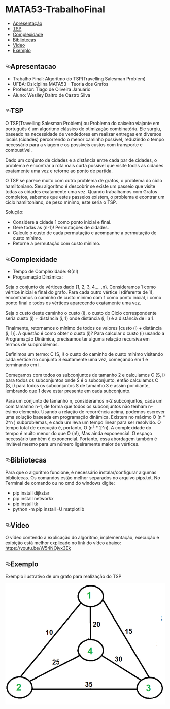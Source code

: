 # MATA53-TrabalhoFinal

* [Apresentação](#apresentacao)
* [TSP](#tsp)
* [Complexidade](#complexidade)
* [Bibliotecas](#bibliotecas)
* [Video](#video)
* [Exemplo](#exemplo)


## [<svg aria-hidden="true" class="octicon octicon-link" height="16" version="1.1" viewBox="0 0 16 16" width="16"><path fill-rule="evenodd" d="M4 9h1v1H4c-1.5 0-3-1.69-3-3.5S2.55 3 4 3h4c1.45 0 3 1.69 3 3.5 0 1.41-.91 2.72-2 3.25V8.59c.58-.45 1-1.27 1-2.09C10 5.22 8.98 4 8 4H4c-.98 0-2 1.22-2 2.5S3 9 4 9zm9-3h-1v1h1c1 0 2 1.22 2 2.5S13.98 12 13 12H9c-.98 0-2-1.22-2-2.5 0-.83.42-1.64 1-2.09V6.25c-1.09.53-2 1.84-2 3.25C6 11.31 7.55 13 9 13h4c1.45 0 3-1.69 3-3.5S14.5 6 13 6z"></path></svg>](#apresentacao)Apresentacao

* Trabalho Final: Algoritmo do TSP(Travelling Salesman Problem)
* UFBA: Dsiciplina MATA53 - Teoria dos Grafos
* Professor: Tiago de Oliveira Januário
* Aluno: Weslley Daltro de Castro Silva


## [<svg aria-hidden="true" class="octicon octicon-link" height="16" version="1.1" viewBox="0 0 16 16" width="16"><path fill-rule="evenodd" d="M4 9h1v1H4c-1.5 0-3-1.69-3-3.5S2.55 3 4 3h4c1.45 0 3 1.69 3 3.5 0 1.41-.91 2.72-2 3.25V8.59c.58-.45 1-1.27 1-2.09C10 5.22 8.98 4 8 4H4c-.98 0-2 1.22-2 2.5S3 9 4 9zm9-3h-1v1h1c1 0 2 1.22 2 2.5S13.98 12 13 12H9c-.98 0-2-1.22-2-2.5 0-.83.42-1.64 1-2.09V6.25c-1.09.53-2 1.84-2 3.25C6 11.31 7.55 13 9 13h4c1.45 0 3-1.69 3-3.5S14.5 6 13 6z"></path></svg>](#tsp)TSP

O TSP(Travelling Salesman Problem) ou Problema do caixeiro viajante em português é um algoritmo clássico de otimização combinatória. Ele surgiu, baseado na necessidade de vendedores em realizar entregas em diversos locais (cidades) percorrendo o menor caminho possível, reduzindo o tempo necessário para a viagem e os possíveis custos com transporte e combustível.

Dado um conjunto de cidades e a distância entre cada par de cidades, o problema é encontrar a rota mais curta possível que visite todas as cidades exatamente uma vez e retorne ao ponto de partida.

O TSP se parece muito com outro problema de grafos, o problema do ciclo hamiltoniano. Seu algoritmo é descobrir se existe um passeio que visite todas as cidades exatamente uma vez. Quando trabalhamos com Grafos completos, sabemos que estes passeios existem, o problema é econtrar um ciclo hamiltoniano, de peso mínimo, este seria o TSP.

Solução:
* Considere a cidade 1 como ponto inicial e final.
* Gere todas as (n-1)! Permutações de cidades.
* Calcule o custo de cada permutação e acompanhe a permutação de custo mínimo.
* Retorne a permutação com custo mínimo.


## [<svg aria-hidden="true" class="octicon octicon-link" height="16" version="1.1" viewBox="0 0 16 16" width="16"><path fill-rule="evenodd" d="M4 9h1v1H4c-1.5 0-3-1.69-3-3.5S2.55 3 4 3h4c1.45 0 3 1.69 3 3.5 0 1.41-.91 2.72-2 3.25V8.59c.58-.45 1-1.27 1-2.09C10 5.22 8.98 4 8 4H4c-.98 0-2 1.22-2 2.5S3 9 4 9zm9-3h-1v1h1c1 0 2 1.22 2 2.5S13.98 12 13 12H9c-.98 0-2-1.22-2-2.5 0-.83.42-1.64 1-2.09V6.25c-1.09.53-2 1.84-2 3.25C6 11.31 7.55 13 9 13h4c1.45 0 3-1.69 3-3.5S14.5 6 13 6z"></path></svg>](#complexidade)Complexidade

* Tempo de Complexidade: Θ(n!)
* Programação Dinâmica:

Seja o conjunto de vértices dado {1, 2, 3, 4,… .n}. Consideramos 1 como vértice inicial e final do grafo. Para cada outro vértice i (diferente de 1), encontramos o caminho de custo mínimo com 1 como ponto inicial, i como ponto final e todos os vértices aparecendo exatamente uma vez. 

Seja o custo deste caminho o custo (i), o custo do Ciclo correspondente seria custo (i) + distância (i, 1) onde distância (i, 1) é a distância de i a 1. 

Finalmente, retornamos o mínimo de todos os valores [custo (i) + distância (i, 1)]. A questão é como obter o custo (i)? Para calcular o custo (i) usando a Programação Dinâmica, precisamos ter alguma relação recursiva em termos de subproblemas. 

Definimos um termo: C (S, i) o custo do caminho de custo mínimo visitando cada vértice no conjunto S exatamente uma vez, começando em 1 e terminando em i.

Começamos com todos os subconjuntos de tamanho 2 e calculamos C (S, i) para todos os subconjuntos onde S é o subconjunto, então calculamos C (S, i) para todos os subconjuntos S de tamanho 3 e assim por diante, lembrando que 1 deve estar presente em cada subconjunto.

Para um conjunto de tamanho n, consideramos n-2 subconjuntos, cada um com tamanho n-1, de forma que todos os subconjuntos não tenham n-ésimo elemento.
Usando a relação de recorrência acima, podemos escrever uma solução baseada em programação dinâmica. Existem no máximo O (n * 2^n ) subproblemas, e cada um leva um tempo linear para ser resolvido. O tempo total de execução é, portanto, O (n² * 2^n). A complexidade do tempo é muito menor do que O (n!), Mas ainda exponencial. O espaço necessário também é exponencial. Portanto, essa abordagem também é inviável mesmo para um número ligeiramente maior de vértices.

## [<svg aria-hidden="true" class="octicon octicon-link" height="16" version="1.1" viewBox="0 0 16 16" width="16"><path fill-rule="evenodd" d="M4 9h1v1H4c-1.5 0-3-1.69-3-3.5S2.55 3 4 3h4c1.45 0 3 1.69 3 3.5 0 1.41-.91 2.72-2 3.25V8.59c.58-.45 1-1.27 1-2.09C10 5.22 8.98 4 8 4H4c-.98 0-2 1.22-2 2.5S3 9 4 9zm9-3h-1v1h1c1 0 2 1.22 2 2.5S13.98 12 13 12H9c-.98 0-2-1.22-2-2.5 0-.83.42-1.64 1-2.09V6.25c-1.09.53-2 1.84-2 3.25C6 11.31 7.55 13 9 13h4c1.45 0 3-1.69 3-3.5S14.5 6 13 6z"></path></svg>](#bibliotecas)Bibliotecas

Para que o algoritmo funcione, é necessário instalar/configurar algumas bibliotecas. Os comandos estão melhor separados no arquivo pips.txt. No Terminal de comando ou no cmd do windows digite:

* pip install dijkstar
* pip install networkx
* pip install tk
* python -m pip install -U matplotlib

## [<svg aria-hidden="true" class="octicon octicon-link" height="16" version="1.1" viewBox="0 0 16 16" width="16"><path fill-rule="evenodd" d="M4 9h1v1H4c-1.5 0-3-1.69-3-3.5S2.55 3 4 3h4c1.45 0 3 1.69 3 3.5 0 1.41-.91 2.72-2 3.25V8.59c.58-.45 1-1.27 1-2.09C10 5.22 8.98 4 8 4H4c-.98 0-2 1.22-2 2.5S3 9 4 9zm9-3h-1v1h1c1 0 2 1.22 2 2.5S13.98 12 13 12H9c-.98 0-2-1.22-2-2.5 0-.83.42-1.64 1-2.09V6.25c-1.09.53-2 1.84-2 3.25C6 11.31 7.55 13 9 13h4c1.45 0 3-1.69 3-3.5S14.5 6 13 6z"></path></svg>](#video)Video

O vídeo contendo a explicação do algoritmo, implementação, execução e exibição está melhor explicado no link do vídeo abaixo: https://youtu.be/W54NOjvx3Ek

## [<svg aria-hidden="true" class="octicon octicon-link" height="16" version="1.1" viewBox="0 0 16 16" width="16"><path fill-rule="evenodd" d="M4 9h1v1H4c-1.5 0-3-1.69-3-3.5S2.55 3 4 3h4c1.45 0 3 1.69 3 3.5 0 1.41-.91 2.72-2 3.25V8.59c.58-.45 1-1.27 1-2.09C10 5.22 8.98 4 8 4H4c-.98 0-2 1.22-2 2.5S3 9 4 9zm9-3h-1v1h1c1 0 2 1.22 2 2.5S13.98 12 13 12H9c-.98 0-2-1.22-2-2.5 0-.83.42-1.64 1-2.09V6.25c-1.09.53-2 1.84-2 3.25C6 11.31 7.55 13 9 13h4c1.45 0 3-1.69 3-3.5S14.5 6 13 6z"></path></svg>](#exemplo)Exemplo

Exemplo ilustrativo de um grafo para realização do TSP

![Formula de pi](https://github.com/weslleydcs/MATA53-TrabalhoFinal/blob/main/TSP.PNG)
